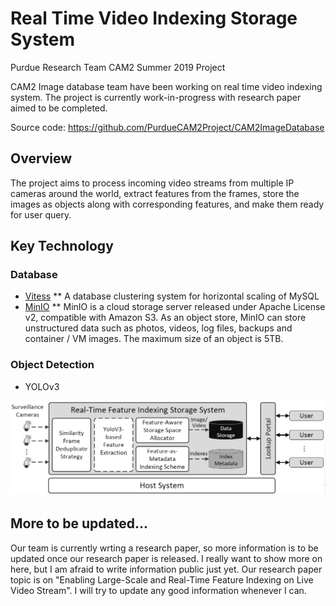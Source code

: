 # Real Time Video Indexing Storage System
Purdue Research Team CAM2 Summer 2019 Project

CAM2 Image database team have been working on real time video indexing system. The project is currently work-in-progress with research paper aimed to be completed.

Source code: https://github.com/PurdueCAM2Project/CAM2ImageDatabase

## Overview
The project aims to process incoming video streams from multiple IP cameras around the world, extract features from the frames, store the images as objects along with corresponding features, and make them ready for user query.

## Key Technology

### Database
* [Vitess](https://github.com/vitessio)
** A database clustering system for horizontal scaling of MySQL
* [MinIO](https://github.com/minio)
** MinIO is a cloud storage server released under Apache License v2, compatible with Amazon S3.
As an object store, MinIO can store unstructured data such as photos, videos, log files, backups and container / VM images. The maximum size of an object is 5TB.

### Object Detection
* YOLOv3

![System Design](/images/overall.png)

## More to be updated...
Our team is currently wrting a research paper, so more information is to be updated once our research paper is released. I really want to show more on here, but I am afraid to write information public just yet. Our research paper topic is on "Enabling Large-Scale and Real-Time Feature Indexing on Live Video Stream". I will try to update any good information whenever I can.


